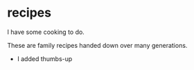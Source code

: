 recipes
=======

I have some cooking to do.

These are family recipes handed down over many generations.

* I added thumbs-up